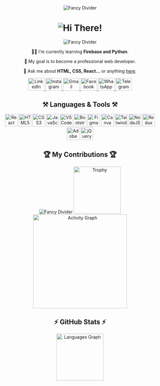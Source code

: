 <!-- Start of README -->  
<div align="center">  
  <img src="https://user-images.githubusercontent.com/73097560/115834477-dbab4500-a447-11eb-908a-139a6edaec5c.gif" alt="Fancy Divider" /> 
 
  <h1 align="center">  
    <img src="https://readme-typing-svg.herokuapp.com/?font=Righteous&size=35&center=true&vCenter=true&width=500&height=70&duration=4000&lines=Hi+There!+👋;+I'm+Rafin+Hasan!" alt="Hi There!" />  
  </h1> 
  <img src="https://user-images.githubusercontent.com/73097560/115834477-dbab4500-a447-11eb-908a-139a6edaec5c.gif" alt="Fancy Divider" />
</div>   

<div align="center">
  <p>🧑‍🎓 I’m currently learning <strong>Firebase and Python</strong>.</p>
  <p>🎯 My goal is to become a professional web developer.</p>
  <p>💬 Ask me about <strong>HTML, CSS, React...</strong> or anything <a href="https://github.com/Rafin-Hasan" target="_blank">here</a>.</p>
</div>

<div align="center">
  <a href="https://www.linkedin.com/in/rafin-hasan-340723301" target="_blank">
    <img src="https://raw.githubusercontent.com/maurodesouza/profile-readme-generator/master/src/assets/icons/social/linkedin/default.svg" width="52" height="40" alt="LinkedIn" />
  </a>
  <a href="https://www.instagram.com/rafinhasan.web/" target="_blank">
    <img src="https://raw.githubusercontent.com/maurodesouza/profile-readme-generator/master/src/assets/icons/social/instagram/default.svg" width="52" height="40" alt="Instagram" />
  </a>
  <a href="mailto:rafinhasan.web@gmail.com" target="_blank">
    <img src="https://raw.githubusercontent.com/maurodesouza/profile-readme-generator/master/src/assets/icons/social/gmail/default.svg" width="52" height="40" alt="Gmail" />
  </a>
  <a href="https://www.facebook.com/profile.php?id=61557586061839" target="_blank">
    <img src="https://raw.githubusercontent.com/maurodesouza/profile-readme-generator/master/src/assets/icons/social/facebook/default.svg" width="52" height="40" alt="Facebook" />
  </a>
  <a href="https://wa.me/+8801778566730" target="_blank">
    <img src="https://raw.githubusercontent.com/maurodesouza/profile-readme-generator/master/src/assets/icons/social/whatsapp/default.svg" width="52" height="40" alt="WhatsApp" />
  </a>
  <a href="https://t.me/+8801778566730" target="_blank">
    <img src="https://raw.githubusercontent.com/maurodesouza/profile-readme-generator/master/src/assets/icons/social/telegram/default.svg" width="52" height="40" alt="Telegram" />
  </a>
</div>

<h2 align="center">⚒️ Languages & Tools ⚒️</h2>

<div align="center">
  <img src="https://cdn.jsdelivr.net/gh/devicons/devicon/icons/react/react-original.svg" height="40" alt="React" />
  <img src="https://cdn.jsdelivr.net/gh/devicons/devicon/icons/html5/html5-original.svg" height="40" alt="HTML5" />
  <img src="https://cdn.jsdelivr.net/gh/devicons/devicon/icons/css3/css3-original.svg" height="40" alt="CSS3" />
  <img src="https://cdn.jsdelivr.net/gh/devicons/devicon/icons/javascript/javascript-original.svg" height="40" alt="JavaScript" />
  <img src="https://cdn.jsdelivr.net/gh/devicons/devicon/icons/vscode/vscode-original.svg" height="40" alt="VSCode" />
  <img src="https://cdn.jsdelivr.net/gh/devicons/devicon/icons/bootstrap/bootstrap-original.svg" height="40" alt="Bootstrap" />
  <img src="https://cdn.jsdelivr.net/gh/devicons/devicon/icons/figma/figma-original.svg" height="40" alt="Figma" />
  <img src="https://cdn.jsdelivr.net/gh/devicons/devicon/icons/canva/canva-original.svg" height="40" alt="Canva" />
  <img src="https://cdn.simpleicons.org/tailwindcss/06B6D4" height="40" alt="TailwindCSS" />
  <img src="https://cdn.jsdelivr.net/gh/devicons/devicon/icons/nodejs/nodejs-original.svg" height="40" alt="NodeJS" />
  <img src="https://cdn.simpleicons.org/redux/764ABC" height="40" alt="Redux" />
  <img src="https://skillicons.dev/icons?i=ai" height="40" alt="Adobe Illustrator" />
  <img src="https://cdn.jsdelivr.net/gh/devicons/devicon/icons/jquery/jquery-original.svg" height="40" alt="jQuery" />
</div>

<div align="center">
  <h2>🏆 My Contributions 🏆</h2>
  <img src="https://user-images.githubusercontent.com/73097560/115834477-dbab4500-a447-11eb-908a-139a6edaec5c.gif" alt="Fancy Divider" />
  <img src="https://github-profile-trophy.vercel.app/?username=Rafin-Hasan&theme=dracula&column=-1&row=1&margin-w=11&margin-h=5&no-bg=false&no-frame=false&order=4" height="150" alt="Trophy" />
  <img src="https://github-readme-activity-graph.vercel.app/graph?username=Rafin-Hasan&radius=16&theme=react&area=true&hide_border=true" height="300" alt="Activity Graph" />
</div>

<h2 align="center">⚡ GitHub Stats ⚡</h2>

<div align="center">
  <img src="https://github-readme-stats.vercel.app/api/top-langs?username=Rafin-Hasan&locale=en&hide_title=false&layout=compact&card_width=320&langs_count=5&theme=vision-friendly-dark&hide_border=false" height="150" alt="Languages Graph" />
</div>
<!-- End of README -->
